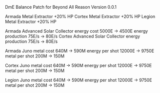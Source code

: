 DmE Balance Patch for Beyond All Reason
Version 0.0.1

Armada Metal Extractor 
    +20% HP
Cortex Metal Extractor 
    +20% HP
Legion Metal Extractor 
    +20% HP

Armada Advanced Solar Collector
    energy cost
        5000E -> 4500E
    energy production
        75E/s -> 80E/s 
Cortex Advanced Solar Collector
    energy production 
        75E/s -> 80E/s 

Armada Juno
    metal cost 
        640M -> 590M
    energy per shot
        12000E -> 9750E
    metal per shot
        200M -> 150M

Cortex Juno
    metal cost 
        640M -> 590M
    energy per shot
        12000E -> 9750E
    metal per shot
        200M -> 150M

Legion Juno
    metal cost 
        640M -> 590M
    energy per shot
        12000E -> 9750E
    metal per shot
        200M -> 150M
